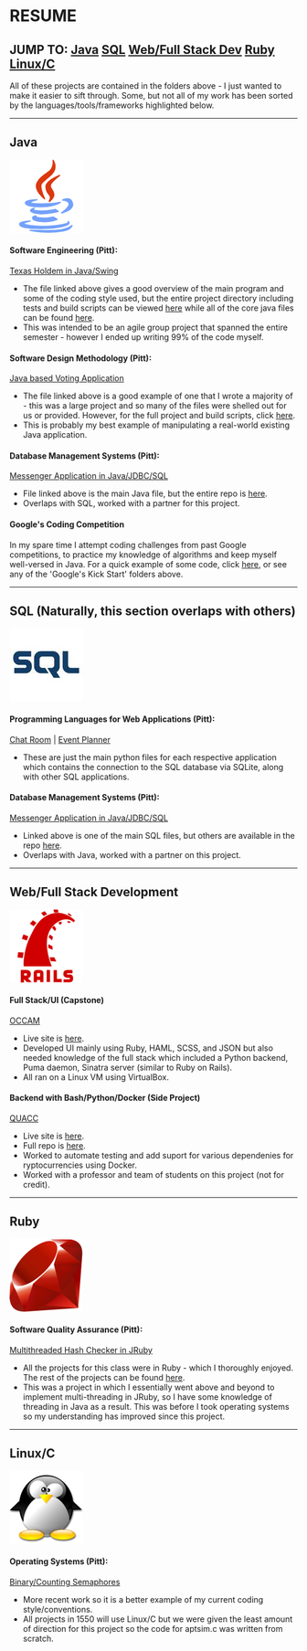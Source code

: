 # RESUME
## JUMP TO: [Java](#a_java) [SQL](#a_sql) [Web/Full Stack Dev](#_web) [Ruby](#_ruby) [Linux/C](#a_linux)
All of these projects are contained in the folders above - I just wanted to make it easier to sift through. Some, but not all of my work has been sorted by the languages/tools/frameworks highlighted below.
***
## <a name="a_java"></a>Java
![java][java_logo]
#### Software Engineering (Pitt):
[Texas Holdem in Java/Swing](https://github.com/mh-o/resume/blob/master/Undergrad%20CS1530%20Software%20Engineering/src/main/java/TexasHoldem.java)
- The file linked above gives a good overview of the main program and some of the coding style used, but the entire project directory including tests and build scripts can be viewed [here](https://github.com/mh-o/resume/tree/master/Undergrad%20CS1530%20Software%20Engineering) while all of the core java files can be found [here](https://github.com/mh-o/resume/tree/master/Undergrad%20CS1530%20Software%20Engineering/src/main/java).
- This was intended to be an agile group project that spanned the entire semester - however I ended up writing 99% of the code myself.
#### Software Design Methodology (Pitt):
[Java based Voting Application](https://github.com/mh-o/resume/blob/master/Undergrad%20CS1631%20Software%20Design%20Methodology/Components/TempBloodPressure/CreateTempBloodPressure.java)
- The file linked above is a good example of one that I wrote a majority of - this was a large project and so many of the files were shelled out for us or provided. However, for the full project and build scripts, click [here](https://github.com/mh-o/resume/tree/master/Undergrad%20CS1631%20Software%20Design%20Methodology).
- This is probably my best example of manipulating a real-world existing Java application.
#### Database Management Systems (Pitt):
[Messenger Application in Java/JDBC/SQL](https://github.com/mh-o/resume/blob/master/Undergrad%20CS1555%20Database%20Management%20Systems/Term%20Project/Messenger.java)
- File linked above is the main Java file, but the entire repo is [here](https://github.com/mh-o/resume/tree/master/Undergrad%20CS1555%20Database%20Management%20Systems/Term%20Project).
- Overlaps with SQL, worked with a partner for this project.
#### Google's Coding Competition
In my spare time I attempt coding challenges from past Google competitions, to practice my knowledge of algorithms and keep myself well-versed in Java. For a quick example of some code, click [here](https://github.com/mh-o/resume/blob/master/Google's%20Kick%20Start%202013/Round%20A/Problem%20B/RationalNumberTree.java), or see any of the 'Google's Kick Start' folders above.
***
## <a name="a_sql"></a>SQL (Naturally, this section overlaps with others)
![sql][sql_logo]
#### Programming Languages for Web Applications (Pitt):
[Chat Room](https://github.com/mh-o/resume/blob/master/Undergrad%20CS1520%20Programming%20Languages%20for%20Web%20Applications/Chatroom/chat.py) | 
[Event Planner](https://github.com/mh-o/resume/blob/master/Undergrad%20CS1520%20Programming%20Languages%20for%20Web%20Applications/Event%20Planner/catering.py)
- These are just the main python files for each respective application which contains the connection to the SQL database via SQLite, along with other SQL applications.
#### Database Management Systems (Pitt):
[Messenger Application in Java/JDBC/SQL](https://github.com/mh-o/resume/blob/master/Undergrad%20CS1555%20Database%20Management%20Systems/Term%20Project/transactions_messenger.sql)
- Linked above is one of the main SQL files, but others are available in the repo [here](https://github.com/mh-o/resume/tree/master/Undergrad%20CS1555%20Database%20Management%20Systems/Term%20Project).
- Overlaps with Java, worked with a partner on this project.
***
## <a name="a_web"></a>Web/Full Stack Development
![rails][rails_logo]
#### Full Stack/UI (Capstone)
[OCCAM](https://github.com/mh-o/resume/tree/master/Undergrad%20Project%20OCCAM)
- Live site is [here](https://occam.cs.pitt.edu/).
- Developed UI mainly using Ruby, HAML, SCSS, and JSON but also needed knowledge of the full stack which included a Python backend, Puma daemon, Sinatra server (similar to Ruby on Rails).
- All ran on a Linux VM using VirtualBox.
#### Backend with Bash/Python/Docker (Side Project)
[QUACC](https://github.com/mh-o/resume/blob/master/Undergrad%20Project%20QUACC/bitcoin/bitcoin.sh)
- Live site is [here](https://quacc.org/).
- Full repo is [here](https://github.com/mh-o/resume/tree/master/Undergrad%20Project%20QUACC).
- Worked to automate testing and add suport for various dependenies for ryptocurrencies using Docker.
- Worked with a professor and team of students on this project (not for credit).
***
## <a name="a_ruby"></a>Ruby
![ruby][ruby_logo]
#### Software Quality Assurance (Pitt):
[Multithreaded Hash Checker in JRuby](https://github.com/mh-o/resume/blob/master/Undergrad%20CS1632%20Software%20Quality%20Assurance/Deliverable%203/hash_checker.rb)
- All the projects for this class were in Ruby - which I thoroughly enjoyed. The rest of the projects can be found [here](https://github.com/mh-o/resume/tree/master/Undergrad%20CS1632%20Software%20Quality%20Assurance).
- This was a project in which I essentially went above and beyond to implement multi-threading in JRuby, so I have some knowledge of threading in Java as a result. This was before I took operating systems so my understanding has improved since this project.
***
## <a name="a_linux"></a>Linux/C
![linux][linux_logo]
#### Operating Systems (Pitt):
[Binary/Counting Semaphores](https://github.com/mh-o/resume/tree/master/Undergrad%20CS1550%20Operating%20Systems/project_2)
- More recent work so it is a better example of my current coding style/conventions.
- All projects in 1550 will use Linux/C but we were given the least amount of direction for this project so the code for aptsim.c was written from scratch.

[java_logo]: https://github.com/mh-o/resume/blob/master/README%20Images/java_logo.png
[sql_logo]: https://github.com/mh-o/resume/blob/master/README%20Images/sql_logo.jpg
[rails_logo]: https://github.com/mh-o/resume/blob/master/README%20Images/rails_logo.png
[ruby_logo]: https://github.com/mh-o/resume/blob/master/README%20Images/ruby_logo.png
[linux_logo]: https://github.com/mh-o/resume/blob/master/README%20Images/linux_logo.png
